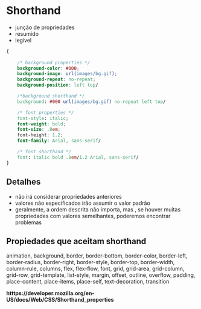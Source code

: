 # Shorthand

* junção de propriedades
* resumido
* legível

```css
{
    
    /* background properties */
    background-color: #000;
    background-image: url(images/bg.gif);
    background-repeat: no-repeat;
    background-position: left top/

    /*background shorthand */
    background: #000 url(images/bg.gif) no-repeat left top/

    /* font properties */
    font-style: italic;
    font-weight: bold;
    font-size: .8em;
    font-height: 1.2;
    font-family: Arial, sans-serif/

    /* font shorthand */
    font: italic bold .8em/1.2 Arial, sans-serif/
}

``` 

## Detalhes

* não irá considerar propriedades anteriores
* valores não especificados irão assumir o valor padrão
* geralmente, a ordem descrita não importa, mas , se houver muitas propriedades com valores semelhantes, poderemos encontrar problemas

## Propiedades que aceitam shorthand

animation, background, border, border-bottom, border-color, border-left, border-radius, border-right, border-style, border-top, border-width, column-rule, columns, flex, flex-flow, font, grid, grid-area, grid-column, grid-row, grid-template, list-style, margin, offset, outline, overflow, padding, place-content, place-items, place-self, text-decoration, transition

**htttps://developer.mozilla.org/en-US/docs/Web/CSS/Shorthand_properties**